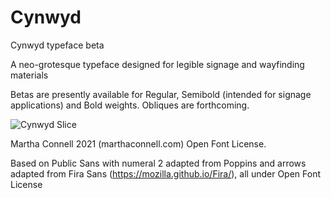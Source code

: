 # Cynwyd
Cynwyd typeface beta

A neo-grotesque typeface designed for legible signage and wayfinding materials

Betas are presently available for Regular, Semibold (intended for signage applications) and Bold weights. Obliques are forthcoming.

![Cynwyd Slice](https://user-images.githubusercontent.com/93398918/140107768-792b2b7d-d555-4107-9e45-98c25bb04465.png)

Martha Connell 2021 (marthaconnell.com) Open Font License.

Based on Public Sans with numeral 2 adapted from Poppins and arrows adapted from Fira Sans (https://mozilla.github.io/Fira/), all under Open Font License
